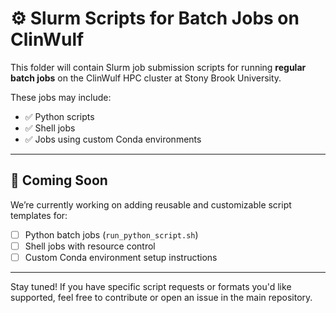 # ⚙️ Slurm Scripts for Batch Jobs on ClinWulf

This folder will contain Slurm job submission scripts for running **regular batch jobs** on the ClinWulf HPC cluster at Stony Brook University.

These jobs may include:
- ✅ Python scripts
- ✅ Shell jobs
- ✅ Jobs using custom Conda environments

---

## 🚧 Coming Soon

We’re currently working on adding reusable and customizable script templates for:

- [ ] Python batch jobs (`run_python_script.sh`)
- [ ] Shell jobs with resource control
- [ ] Custom Conda environment setup instructions

---

Stay tuned! If you have specific script requests or formats you'd like supported, feel free to contribute or open an issue in the main repository.

